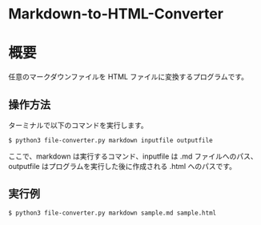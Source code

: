 # Markdown-to-HTML-Converter
# 概要
任意のマークダウンファイルを HTML ファイルに変換するプログラムです。
## 操作方法
ターミナルで以下のコマンドを実行します。
```
$ python3 file-converter.py markdown inputfile outputfile
```
ここで、markdown は実行するコマンド、inputfile は .md ファイルへのパス、outputfile はプログラムを実行した後に作成される .html へのパスです。
## 実行例
```
$ python3 file-converter.py markdown sample.md sample.html
```
